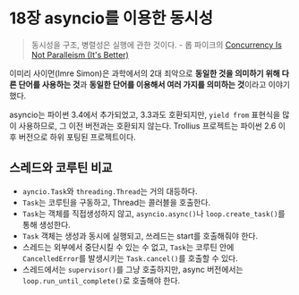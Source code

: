 # 18장 asyncio를 이용한 동시성

> 동시성을 구조, 병렬성은 실행에 관한 것이다. - 롭 파이크의 [Concurrency Is Not Paralleism (It's Better)](https://blog.golang.org/concurrency-is-not-parallelism)

이미리 사이먼(Imre Simon)은 과학에서의 2대 죄악으로 **동일한 것을 의미하기 위해 다른 단어를 사용하는 것**과 **동일한 단어를 이용해서 여러 가지를 의미하는 것**이라고 이야기했다.

asyncio는 파이썬 3.4에서 추가되었고, 3.3과도 호환되지만, `yield from` 표현식을 많이 사용하므로, 그 이전 버전과는 호환되지 않는다. Trollius 프로젝트는 파이썬 2.6 이후 버전으로 하위 포팅된 프로젝트이다.

## 스레드와 코루틴 비교

* `ayncio.Task`와 `threading.Thread`는 거의 대등하다.
* `Task`는 코루틴을 구동하고, Thread는 콜러블을 호출한다.
* `Task`는 객체를 직접생성하지 않고, `asyncio.async()`나 `loop.create_task()`를 통해 생성한다.
* `Task` 객체는 생성과 동시에 실행되고, 쓰레드는 start를 호출해줘야 한다.
* 스레드는 외부에서 중단시킬 수 있는 수 없고, `Task`는 코루틴 안에 `CancelledError`를 발생시키는 `Task.cancel()`를 호출할 수 있다.
* 스레드에서는 `supervisor()`를 그냥 호출하지만, async 버전에서는 `loop.run_until_complete()`로 호출해야 한다.